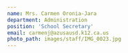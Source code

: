 ```yaml
---
name: Mrs. Carmen Oronia-Jara
department: Administration
position: 'School Secretary'
email: carmenj@azusausd.k12.ca.us
photo_path: images/staff/IMG_0023.jpg
---
```

